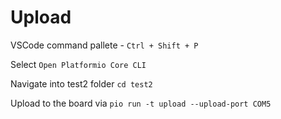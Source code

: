 # Upload

VSCode command pallete - `Ctrl + Shift + P`

Select `Open Platformio Core CLI`

Navigate into test2 folder `cd test2`

Upload to the board via `pio run -t upload --upload-port COM5`
